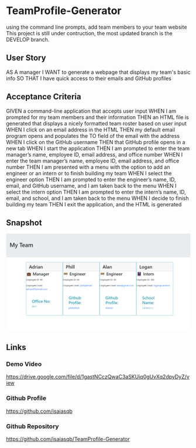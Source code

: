 # TeamProfile-Generator
using the command line prompts, add team members to your team website
This project is still under contruction, the most updated branch is the 
DEVELOP branch.

## User Story
AS A manager
I WANT to generate a webpage that displays my team's basic info
SO THAT I have quick access to their emails and GitHub profiles

## Acceptance Criteria
GIVEN a command-line application that accepts user input
WHEN I am prompted for my team members and their information
THEN an HTML file is generated that displays a nicely formatted team roster based on user input
WHEN I click on an email address in the HTML
THEN my default email program opens and populates the TO field of the email with the address
WHEN I click on the GitHub username
THEN that GitHub profile opens in a new tab
WHEN I start the application
THEN I am prompted to enter the team manager’s name, employee ID, email address, and office number
WHEN I enter the team manager’s name, employee ID, email address, and office number
THEN I am presented with a menu with the option to add an engineer or an intern or to finish building my team
WHEN I select the engineer option
THEN I am prompted to enter the engineer’s name, ID, email, and GitHub username, and I am taken back to the menu
WHEN I select the intern option
THEN I am prompted to enter the intern’s name, ID, email, and school, and I am taken back to the menu
WHEN I decide to finish building my team
THEN I exit the application, and the HTML is generated

## Snapshot
![General Look](./snapshot.png)

## Links

### Demo Video
https://drive.google.com/file/d/1gastNCczQwaC3aSKUiq0gUvXq2dpyDyZ/view

### Github Profile
https://github.com/isaiasqb

### Github Repository
https://github.com/isaiasqb/TeamProfile-Generator
